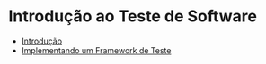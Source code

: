 # Introdução ao Teste de Software

- [Introdução](introducao-teste.md)
- [Implementando um Framework de Teste](implementando-framework-de-teste.md)
